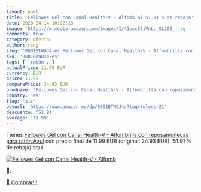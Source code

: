 ```yaml
---
layout: post
title: 'Fellowes Gel con Canal Health-V - Alfomb al 51.91 % de rebaja'
date: 2020-04-14 10:02:18
image: 'https://m.media-amazon.com/images/I/41usc8liVnL._SL200_.jpg'
comments: true
category: ofertas
author: ring
slug: 'B001BTWOJ4-es Fellowes Gel con Canal Health-V - Alfombrilla con...'
sku: 'B001BTWOJ4-es'
tags: [ 'ratón', ]
actualPrice: 11.99 EUR
currency: EUR
price: 11.99
comparePrice: 24.93 EUR
prodname: 'Fellowes Gel con Canal Health-V - Alfombrilla con reposamuñecas para ratón  Azul'
country: 'es'
flag: '🇪🇸'
buyurl: 'https://www.amazon.es/dp/B001BTWOJ4/?tag=tolees-21'
descuento: '51.91'
average: '11.99'
---
```


Tienes [Fellowes Gel con Canal Health-V - Alfombrilla con reposamuñecas para ratón  Azul](https://www.amazon.es/dp/B001BTWOJ4/?tag=tolees-21) con precio final de  11.99 EUR (original: 24.93 EUR) (51.91 %  de rebaja) aqui!

[![Fellowes Gel con Canal Health-V - Alfomb](https://m.media-amazon.com/images/I/41usc8liVnL._SL200_.jpg)](https://www.amazon.es/dp/B001BTWOJ4/?tag=tolees-21)

🔎:


[🛒 Comprar!!!](https://www.amazon.es/dp/B001BTWOJ4/?tag=tolees-21)
